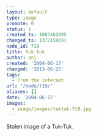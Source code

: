 ```yaml
---
layout: default
type: image
promote: 0
status: 1
created_ts: 1087482085
changed_ts: 1372159391
node_id: 719
title: tuk tuk
author: anj
created: '2004-06-17'
changed: '2013-06-25'
tags:
  - From the internet
url: "/node/719/"
aliases: []
date: '2004-06-17'
images:
  - image/images/tuktuk-719.jpg
---
```

Stolen image of a Tuk-Tuk.
